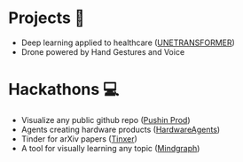 # Projects 📌
- Deep learning applied to healthcare ([UNETRANSFORMER](https://github.com/FagerholmEmil/UNETRANSFORMER))
- Drone powered by Hand Gestures and Voice

# Hackathons 💻

- Visualize any public github repo ([Pushin Prod](https://github.com/FagerholmEmil/pushinprod))
- Agents creating hardware products ([HardwareAgents](https://github.com/FagerholmEmil/HardwareAgents))
- Tinder for arXiv papers ([Tinxer](https://github.com/FagerholmEmil/tinxer))
- A tool for visually learning any topic ([Mindgraph](https://github.com/FOLLGAD/mindgraph-hackathon))

